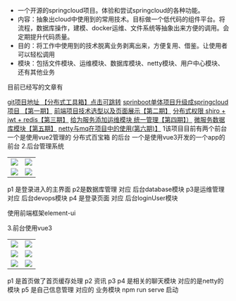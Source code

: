 ﻿- 一个开源的springcloud项目。体验和尝试springcloud的各种功能。
- 内容：抽象出cloud中使用到的常用技术。目标做一个低代码的组件平台。将流程，数据库操作，建模、docker运维、文件系统等抽象出来方便的调用。会定期提升代码质量。
- 目的：将工作中使用到的技术脱离业务剥离出来，方便复用、借鉴。让使用者可以轻松调用
- 模块：包括文件模块、运维模块、数据库模块、netty模块、用户中心模块、还有其他业务

目前已经写的文章有

[git项目地址 【分布式工具箱】点击可跳转](https://github.com/194295git/yan)
[sprinboot单体项目升级成springcloud项目 【第一期】](https://blog.csdn.net/qq_21561833/article/details/127348148)
[前端项目技术选型以及页面展示【第二期】](https://blog.csdn.net/qq_21561833/article/details/127348148)
[分布式权限 shiro + jwt + redis【第三期】](https://blog.csdn.net/qq_21561833/article/details/127605241)
[给为服务添加运维模块 统一管理【第四期】）](https://blog.csdn.net/qq_21561833/article/details/127821543)
[微服务数据库模块【第五期】](https://blog.csdn.net/qq_21561833/article/details/131315983)
[netty与mq在项目中的使用(第六期)】](https://blog.csdn.net/qq_21561833/article/details/131315983)
1该项目目前有两个前台
 一个是使用vue2管理的 分布式百宝箱 的后台
 一个是使用vue3开发的一个app的前台
2.后台管理系统
<table>
	<tr>
        <td><img src="https://img-blog.csdnimg.cn/67d1f6c10d494e3298a1240c15c76aee.png"/></td>
           <td><img src="https://img-blog.csdnimg.cn/3d17eaab152c4d0f9dc691cb0b3ff6fa.png"/></td>
    </tr>	 
    <tr>
        <td><img src="https://img-blog.csdnimg.cn/5a9e507ce1b241ed94870e3fd9422984.png"/></td>
         <td><img src="https://img-blog.csdnimg.cn/2badf76b9fa943e3b9b53669e1fee954.png"/></td>
    </tr>
</table>
p1 是登录进入的主界面
p2是数据库管理          对应 后台database模块
p3是运维管理            	对应 后台devops模块
p4 是登录页面       		对应 后台loginUser模块






使用前端框架element-ui

3.前台使用vue3

<table>
    <tr>
        <td><img src="https://img-blog.csdnimg.cn/img_convert/512928cfc2c791f0a0f2ca6443406c39.png"/></td>
        <td><img src="https://img-blog.csdnimg.cn/img_convert/e78f333d34141bbd400176907fa3c7e4.png"/></td>
    </tr>
    <tr>
        <td><img src="https://img-blog.csdnimg.cn/img_convert/444849ee2412f3b0aca884c54405652c.png"/></td>
           <td><img src="https://img-blog.csdnimg.cn/img_convert/da22ce2a5d27133f9e8b6ce7b34108b9.png"/></td>
    </tr>
    <tr>
          <td><img src="https://img-blog.csdnimg.cn/img_convert/c3630c220ab10796347c1acccd926253.png"/></td>
        <td><img src="https://img-blog.csdnimg.cn/img_convert/6e62aa88ce3deaad177ff861eeb96e5e.png"/></td>
    </tr>
</table>
p1 是首页做了首页缓存处理
p2  资讯
p3 p4 是相关的聊天模块 对应的是netty的模块
p5  是自己信息管理  对应的 业务模块
npm run serve  启动

